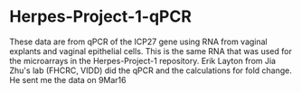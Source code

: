 # Herpes-Project-1-qPCR
These data are from qPCR of the ICP27 gene using RNA from vaginal explants and vaginal epithelial cells. This is the same RNA that was
used for the microarrays in the Herpes-Project-1 repository. Erik Layton from Jia Zhu's lab (FHCRC, VIDD) did the qPCR and the calculations
for fold change. He sent me the data on 9Mar16

